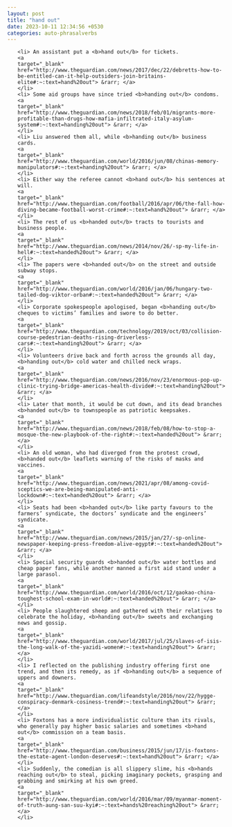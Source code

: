```yaml
---
layout: post
title: "hand out"
date: 2023-10-11 12:34:56 +0530
categories: auto-phrasalverbs
---
```

<ol>

    <li> An assistant put a <b>hand out</b> for tickets.
    <a 
    target="_blank" 
    href="http://www.theguardian.com/news/2017/dec/22/debretts-how-to-be-entitled-can-it-help-outsiders-join-britains-elite#:~:text=hand%20out"> &rarr; </a>
    </li>
    <li> Some aid groups have since tried <b>handing out</b> condoms.
    <a 
    target="_blank" 
    href="http://www.theguardian.com/news/2018/feb/01/migrants-more-profitable-than-drugs-how-mafia-infiltrated-italy-asylum-system#:~:text=handing%20out"> &rarr; </a>
    </li>
    <li> Liu answered them all, while <b>handing out</b> business cards.
    <a 
    target="_blank" 
    href="http://www.theguardian.com/world/2016/jun/08/chinas-memory-manipulators#:~:text=handing%20out"> &rarr; </a>
    </li>
    <li> Either way the referee cannot <b>hand out</b> his sentences at will.
    <a 
    target="_blank" 
    href="http://www.theguardian.com/football/2016/apr/06/the-fall-how-diving-became-football-worst-crime#:~:text=hand%20out"> &rarr; </a>
    </li>
    <li> The rest of us <b>handed out</b> tracts to tourists and business people.
    <a 
    target="_blank" 
    href="http://www.theguardian.com/news/2014/nov/26/-sp-my-life-in-hell#:~:text=handed%20out"> &rarr; </a>
    </li>
    <li> The papers were <b>handed out</b> on the street and outside subway stops.
    <a 
    target="_blank" 
    href="http://www.theguardian.com/world/2016/jan/06/hungary-two-tailed-dog-viktor-orban#:~:text=handed%20out"> &rarr; </a>
    </li>
    <li> Corporate spokespeople apologised, began <b>handing out</b> cheques to victims’ families and swore to do better.
    <a 
    target="_blank" 
    href="http://www.theguardian.com/technology/2019/oct/03/collision-course-pedestrian-deaths-rising-driverless-cars#:~:text=handing%20out"> &rarr; </a>
    </li>
    <li> Volunteers drive back and forth across the grounds all day, <b>handing out</b> cold water and chilled neck wraps.
    <a 
    target="_blank" 
    href="http://www.theguardian.com/news/2016/nov/23/enormous-pop-up-clinic-trying-bridge-americas-health-divide#:~:text=handing%20out"> &rarr; </a>
    </li>
    <li> Later that month, it would be cut down, and its dead branches <b>handed out</b> to townspeople as patriotic keepsakes.
    <a 
    target="_blank" 
    href="http://www.theguardian.com/news/2018/feb/08/how-to-stop-a-mosque-the-new-playbook-of-the-right#:~:text=handed%20out"> &rarr; </a>
    </li>
    <li> An old woman, who had diverged from the protest crowd, <b>handed out</b> leaflets warning of the risks of masks and vaccines.
    <a 
    target="_blank" 
    href="http://www.theguardian.com/news/2021/apr/08/among-covid-sceptics-we-are-being-manipulated-anti-lockdown#:~:text=handed%20out"> &rarr; </a>
    </li>
    <li> Seats had been <b>handed out</b> like party favours to the farmers’ syndicate, the doctors’ syndicate and the engineers’ syndicate.
    <a 
    target="_blank" 
    href="http://www.theguardian.com/news/2015/jan/27/-sp-online-newspaper-keeping-press-freedom-alive-egypt#:~:text=handed%20out"> &rarr; </a>
    </li>
    <li> Special security guards <b>handed out</b> water bottles and cheap paper fans, while another manned a first aid stand under a large parasol.
    <a 
    target="_blank" 
    href="http://www.theguardian.com/world/2016/oct/12/gaokao-china-toughest-school-exam-in-world#:~:text=handed%20out"> &rarr; </a>
    </li>
    <li> People slaughtered sheep and gathered with their relatives to celebrate the holiday, <b>handing out</b> sweets and exchanging news and gossip.
    <a 
    target="_blank" 
    href="http://www.theguardian.com/world/2017/jul/25/slaves-of-isis-the-long-walk-of-the-yazidi-women#:~:text=handing%20out"> &rarr; </a>
    </li>
    <li> I reflected on the publishing industry offering first one trend, and then its remedy, as if <b>handing out</b> a sequence of uppers and downers.
    <a 
    target="_blank" 
    href="http://www.theguardian.com/lifeandstyle/2016/nov/22/hygge-conspiracy-denmark-cosiness-trend#:~:text=handing%20out"> &rarr; </a>
    </li>
    <li> Foxtons has a more individualistic culture than its rivals, who generally pay higher basic salaries and sometimes <b>hand out</b> commission on a team basis.
    <a 
    target="_blank" 
    href="http://www.theguardian.com/business/2015/jun/17/is-foxtons-the-estate-agent-london-deserves#:~:text=hand%20out"> &rarr; </a>
    </li>
    <li> Suddenly, the comedian is all slippery slime, his <b>hands reaching out</b> to steal, picking imaginary pockets, grasping and grabbing and smirking at his own greed.
    <a 
    target="_blank" 
    href="http://www.theguardian.com/world/2016/mar/09/myanmar-moment-of-truth-aung-san-suu-kyi#:~:text=hands%20reaching%20out"> &rarr; </a>
    </li>